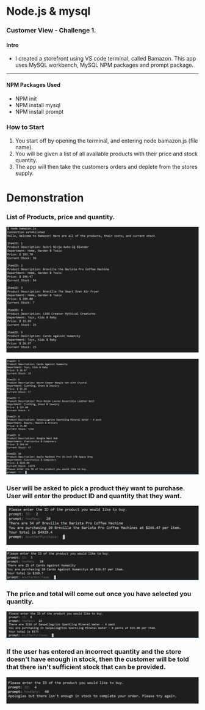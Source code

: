 # Node.js & mysql

### Customer View - Challenge 1. #

#### Intro 
* I created a storefront using VS code terminal, called Bamazon. This app uses MySQL workbench, MySQL NPM packages and prompt package. 

-------------

#### NPM Packages Used
* NPM init
* NPM install mysql
* NPM install prompt

### How to Start

1. You start off by opening the terminal, and entering node bamazon.js (file name). 
2. You will be given a list of all available products with their price and stock quantity.
3. The app will then take the customers orders and deplete from the stores supply.


# Demonstration
### List of Products, price and quantity. 

![screenshot 1](./screenshots/screenshot1.PNG)


![screenshot 2](./screenshots/screenshot2.PNG)



### User will be asked to pick a product they want to purchase. User will enter the product ID and quantity that they want.

![screenshot 3](./screenshots/screenshot3.PNG)

![screenshot 4](./screenshots/screenshot4.PNG)



### The price and total will come out once you have selected you quantity.

![screenshot 5](./screenshots/screenshot5.PNG)



### If the user has entered an incorrect quantity and the store doesn't have enough in stock, then the customer will be told that there isn't sufficient stock that can be provided.

![screenshot 6](./screenshots/screenshot6.PNG)


